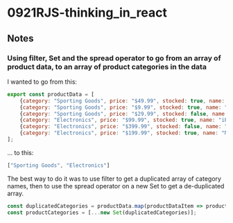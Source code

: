 # 0921RJS-thinking_in_react

## Notes

### Using filter, Set and the spread operator to go from an array of product data, to an array of product categories in the data

I wanted to go from this:

```js
export const productData = [
    {category: "Sporting Goods", price: "$49.99", stocked: true, name: "Football"},
    {category: "Sporting Goods", price: "$9.99", stocked: true, name: "Baseball"},
    {category: "Sporting Goods", price: "$29.99", stocked: false, name: "Basketball"},
    {category: "Electronics", price: "$99.99", stocked: true, name: "iPod Touch"},
    {category: "Electronics", price: "$399.99", stocked: false, name: "iPhone 5"},
    {category: "Electronics", price: "$199.99", stocked: true, name: "Nexus 7"}
];
```

... to this:

```js
["Sporting Goods", "Electronics"]
```

The best way to do it was to use filter to get a duplicated array of category names, then to use the spread operator on a new Set to get a de-duplicated array.

```js
const duplicatedCategories = productData.map(productDataItem => productDataItem.category);
const productCategories = [...new Set(duplicatedCategories)];
```
